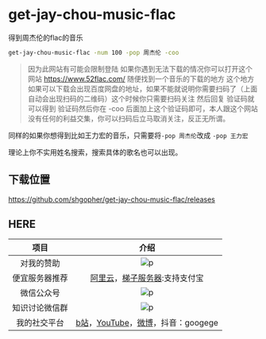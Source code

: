 # get-jay-chou-music-flac
得到周杰伦的flac的音乐
```bash
get-jay-chou-music-flac -num 100 -pop 周杰伦 -coo 
```
> 因为此网站有可能会限制登陆 如果你遇到无法下载的情况你可以打开这个网站 https://www.52flac.com/  随便找到一个音乐的下载的地方
这个地方如果可以下载会出现百度网盘的地址，如果不能就说明你需要扫码了（上面自动会出现扫码的二维码）这个时候你只需要扫码关注 然后回复
验证码就可以得到 验证码然后你在 -coo 后面加上这个验证码即可，本人跟这个网站没有任何的利益交集，你可以扫码后立马取消关注，反正无所谓。

同样的如果你想得到比如王力宏的音乐，只需要将`-pop 周杰伦`改成 `-pop 王力宏`

理论上你不实用姓名搜索，搜索具体的歌名也可以出现。
## 下载位置

https://github.com/shgopher/get-jay-chou-music-flac/releases

## HERE
|项目|介绍|
|:---:|:---:|
|对我的赞助|![p](https://raw.githubusercontent.com/basicExploration/Demos/master/donate.png)|
|便宜服务器推荐|[阿里云](https://www.aliyun.com/minisite/goods?userCode=ol87kpmz)，[梯子服务器](https://app.cloudcone.com/?ref=2525):支持支付宝|
|微信公众号|![p](https://raw.githubusercontent.com/basicExploration/Demos/master/pluspro.png)|
|知识讨论微信群|![p](https://raw.githubusercontent.com/basicExploration/Demos/master/joinMyGroup.png)|
|我的社交平台|[b站](https://space.bilibili.com/478621088)，[YouTube](https://www.youtube.com/channel/UCM_-pFgD_HZDGD0yxfzguRQ?view_as=subscriber)，[微博](https://weibo.com/imgoogege)，抖音：googege|
